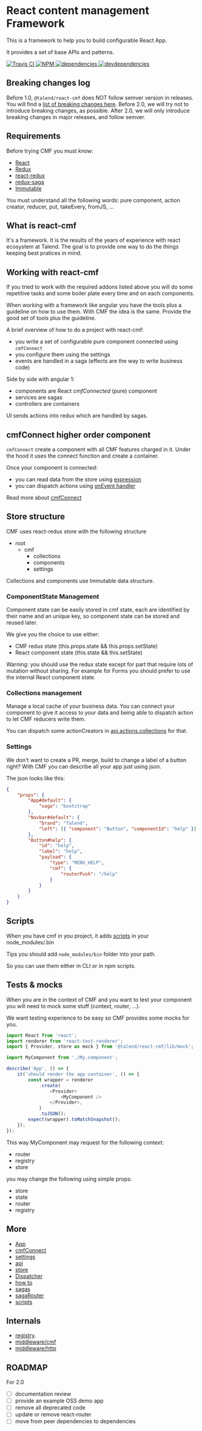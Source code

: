 # React content management Framework

This is a framework to help you to build configurable React App.

It provides a set of base APIs and patterns.

[![Travis CI][travis-ci-image] ][travis-ci-url]
[![NPM][npm-icon] ][npm-url]
[![dependencies][dependencies-image] ][dependencies-url]
[![devdependencies][devdependencies-image] ][devdependencies-url]

[npm-icon]: https://img.shields.io/npm/v/@talend/react-cmf.svg
[npm-url]: https://npmjs.org/package/@talend/react-cmf
[travis-ci-image]: https://travis-ci.org/Talend/ui.svg?branch=master
[travis-ci-url]: https://travis-ci.org/Talend/ui
[dependencies-image]: https://david-dm.org/Talend/ui/status.svg?path=packages/cmf
[dependencies-url]: https://david-dm.org/Talend/ui?path=packages/cmf
[devdependencies-image]: https://david-dm.org/Talend/ui/dev-status.svg?path=packages/cmf
[devdependencies-url]: https://david-dm.org/Talend/ui?path=packages/cmf&type=dev

## Breaking changes log

Before 1.0, `@talend/react-cmf` does NOT follow semver version in releases.
You will find a [list of breaking changes here](https://github.com/Talend/ui/wiki/BREAKING-CHANGE).
Before 2.0, we will try not to introduce breaking changes, as possible.
After 2.0, we will only introduce breaking changes in major releases, and follow semver.

## Requirements

Before trying CMF you must know:

* [React](https://reactjs.org/)
* [Redux](https://redux.js.org/)
* [react-redux](https://redux.js.org/basics/usage-with-react)
* [redux-saga](https://redux-saga.js.org)
* [Immutable](https://facebook.github.io/immutable-js/)

You must understand all the following words: pure component, action creator, reducer, put, takeEvery, fromJS, ...

## What is react-cmf

It's a framework. It is the results of the years of experience with react ecosystem at Talend.
The goal is to provide one way to do the things keeping best pratices in mind.

## Working with react-cmf

If you tried to work with the required addons listed above you will do some
repetitive tasks and some boiler plate every time and on each components.

When working with a framework like angular you have the tools plus a guideline on how to use them.
With CMF the idea is the same. Provide the good set of tools plus the guideline.

A brief overview of how to do a project with react-cmf:

* you write a set of configurable pure component connected using `cmfConnect`
* you configure them using the settings
* events are handled in a saga (effects are the way to write business code)

Side by side with angular 1:

* components are React *cmfConnected* (pure) component
* services are sagas
* controllers are containers

UI sends actions into redux which are handled by sagas.

## cmfConnect higher order component

`cmfConnect` create a component with all CMF features charged in it.
Under the hood it uses the connect function and create a container.

Once your component is connected:
* you can read data from the store using [expression](./src/expression.md)
* you can dispatch actions using [onEvent handler](./src/onEvent.md)

Read more about [cmfConnect](./src/cmfConnect.md)

## Store structure

CMF uses react-redux store with the following structure

* root
  * cmf
    * collections
    * components
    * settings

Collections and components use Immutable data structure.

### ComponentState Management

Component state can be easily stored in cmf state, each are identified by their name and an unique key,
so component state can be stored and reused later.

We give you the choice to use either:

* CMF redux state (this.props.state && this.props.setState)
* React component state (this.state && this.setState)

Warning: you should use the redux state except for part that require lots of mutation without sharing.
For example for Forms you should prefer to use the internal React component state.

### Collections management

Manage a local cache of your business data.
You can connect your component to give it access to your data and being able
to dispatch action to let CMF reducers write them.

You can dispatch some actionCreators in [api.actions.collections](src/api.md) for that.

### Settings

We don't want to create a PR, merge, build to change a label of a button right?
With CMF you can describe all your app just using json.

The json looks like this:

```json
{
	"props": {
		"App#default": {
			"saga": "bootstrap"
		},
		"Navbar#default": {
			"brand": "Talend",
			"left": [{ "component": "Button", "componentId": "help" }]
		},
		"Button#help": {
			"id": "help",
			"label": "help",
			"payload": {
				"type": "MENU_HELP",
				"cmf": {
					"routerPush": "/help"
				}
			}
		}
	}
}
```

## Scripts

When you have cmf in you project, it adds [scripts](./scripts/index.md) in your node_modules/.bin

Tips you should add `node_modules/bin` folder into your path.

So you can use them either in CLI or in npm scripts.

## Tests & mocks

When you are in the context of CMF and you want to test your component you
will need to mock some stuff (context, router, ...).

We want testing experience to be easy so CMF provides some mocks for you.

```javascript
import React from 'react';
import renderer from 'react-test-renderer';
import { Provider, store as mock } from '@talend/react-cmf/lib/mock';

import MyComponent from './My.component';

describe('App', () => {
	it('should render the app container', () => {
		const wrapper = renderer
			.create(
				<Provider>
					<MyComponent />
				</Provider>,
			)
			.toJSON();
		expect(wrapper).toMatchSnapshot();
	});
});
```

This way MyComponent may request for the following context:

* router
* registry
* store

you may change the following using simple props:

* store
* state
* router
* registry

## More

* [App](src/App.md)
* [cmfConnect](src/cmfConnect.md)
* [settings](src/settings.md)
* [api](src/api.md)
* [store](src/store.md)
* [Dispatcher](src/Dispatcher.md)
* [how to](howto/index.md)
* [sagas](src/sagas/index.md)
* [sagaRouter](src/sagaRouter/index.md)
* [scripts](scripts/index.md)

## Internals

* [registry](./src/registry.md).
* [middleware/cmf](./src/middlewares/cmf/index.md)
* [middleware/http](./src/middlewares/http/index.md)

## ROADMAP

For 2.0

* [ ] documentation review
* [ ] provide an example OSS demo app
* [ ] remove all deprecated code
* [ ] update or remove react-router
* [ ] move from peer dependencies to dependencies
